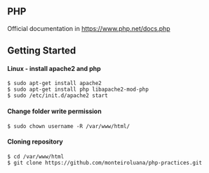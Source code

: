 ## PHP
Official documentation in https://www.php.net/docs.php

## Getting Started
#### Linux - install apache2 and php

```
$ sudo apt-get install apache2
$ sudo apt-get install php libapache2-mod-php
$ sudo /etc/init.d/apache2 start
```

#### Change folder write permission
```
$ sudo chown username -R /var/www/html/
```

#### Cloning repository
```
$ cd /var/www/html
$ git clone https://github.com/monteiroluana/php-practices.git
```
